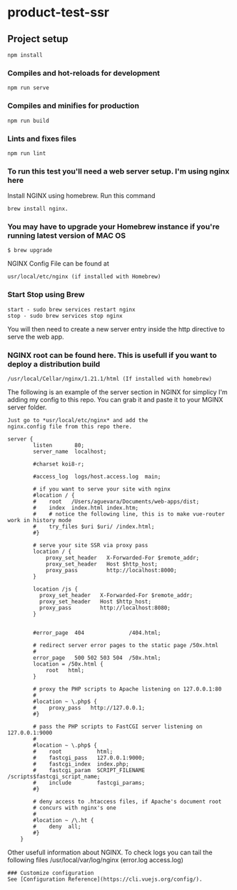 # product-test-ssr

## Project setup
```
npm install
```

### Compiles and hot-reloads for development
```
npm run serve
```

### Compiles and minifies for production
```
npm run build
```

### Lints and fixes files
```
npm run lint

```
### To run this test you'll need a web server setup.  I'm using nginx here

Install NGINX using homebrew. Run this command
```
brew install nginx.
```

### You may have to upgrade your Homebrew instance if you're running latest version of MAC OS
```
$ brew upgrade
```

NGINX Config File can be found at 
```
usr/local/etc/nginx (if installed with Homebrew)
```

### Start Stop using Brew
```
start - sudo brew services restart nginx
stop - sudo brew services stop nginx
```

You will then need to create a new server entry inside the http directive to serve the
web app.

### NGINX root can be found here. This is usefull if you want to deploy a distribution build
```
/usr/local/Cellar/nginx/1.21.1/html (If installed with homebrew)
```


The following is an example of the server section in NGINX for simplicy I'm adding my config to this
repo.  You can grab it and paste it to your MGINX server folder.
```
Just go to *usr/local/etc/nginx* and add the
nginx.config file from this repo there.
```

```
server {
        listen       80;
        server_name  localhost;

        #charset koi8-r;

        #access_log  logs/host.access.log  main;

        # if you want to serve your site with nginx
        #location / {
        #    root   /Users/aguevara/Documents/web-apps/dist;
        #    index  index.html index.htm;
        #    # notice the following line, this is to make vue-router work in history mode
        #    try_files $uri $uri/ /index.html;
        #}

        # serve your site SSR via proxy pass
        location / {
            proxy_set_header   X-Forwarded-For $remote_addr;
            proxy_set_header   Host $http_host;
            proxy_pass         http://localhost:8000;
        }

        location /js {
          proxy_set_header   X-Forwarded-For $remote_addr;
          proxy_set_header   Host $http_host;
          proxy_pass         http://localhost:8080;
        }


        #error_page  404              /404.html;

        # redirect server error pages to the static page /50x.html
        #
        error_page   500 502 503 504  /50x.html;
        location = /50x.html {
            root   html;
        }

        # proxy the PHP scripts to Apache listening on 127.0.0.1:80
        #
        #location ~ \.php$ {
        #    proxy_pass   http://127.0.0.1;
        #}

        # pass the PHP scripts to FastCGI server listening on 127.0.0.1:9000
        #
        #location ~ \.php$ {
        #    root           html;
        #    fastcgi_pass   127.0.0.1:9000;
        #    fastcgi_index  index.php;
        #    fastcgi_param  SCRIPT_FILENAME  /scripts$fastcgi_script_name;
        #    include        fastcgi_params;
        #}

        # deny access to .htaccess files, if Apache's document root
        # concurs with nginx's one
        #
        #location ~ /\.ht {
        #    deny  all;
        #}
    }
```

Other usefull information about NGINX.  To check logs you can tail the following files
/usr/local/var/log/nginx (error.log access.log)

```
### Customize configuration
See [Configuration Reference](https://cli.vuejs.org/config/).
